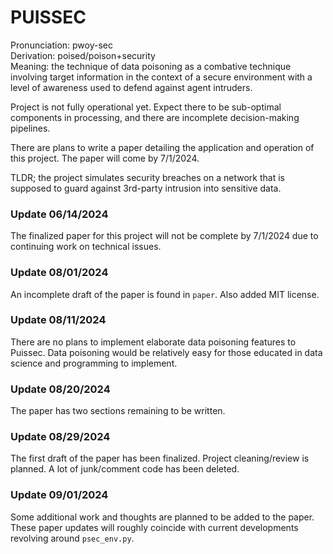 # PUISSEC 

Pronunciation: pwoy-sec  
Derivation: poised/poison+security  
Meaning: the technique of data poisoning
         as a combative technique involving
         target information in the context 
         of a secure environment with a 
         level of awareness used to defend 
         against agent intruders. 

Project is not fully operational yet. Expect there
to be sub-optimal components in processing, and there
are incomplete decision-making pipelines.

There are plans to write a paper detailing the 
application and operation of this project. The 
paper will come by 7/1/2024. 

TLDR; the project simulates security breaches 
on a network that is supposed to guard against
3rd-party intrusion into sensitive data.

### Update 06/14/2024
The finalized paper for this project will not be 
complete by 7/1/2024 due to continuing work on 
technical issues. 

### Update 08/01/2024
An incomplete draft of the paper is found in 
`paper`. Also added MIT license.

### Update 08/11/2024
There are no plans to implement elaborate 
data poisoning features to Puissec. Data 
poisoning would be relatively easy for 
those educated in data science and programming
to implement.

### Update 08/20/2024
The paper has two sections remaining to be written.

### Update 08/29/2024

The first draft of the paper has been finalized. 
Project cleaning/review is planned. A lot of junk/comment 
code has been deleted.

### Update 09/01/2024

Some additional work and thoughts are planned to be added to the paper. 
These paper updates will roughly coincide with current developments 
revolving around `psec_env.py`. 